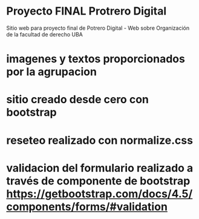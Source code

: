 # Proyecto FINAL Protrero Digital

Sitio web para proyecto final de Potrero Digital - Web sobre Organización de la facultad de derecho UBA


# imagenes y textos proporcionados por la agrupacion
# sitio creado desde cero con bootstrap
# reseteo realizado con normalize.css
# validacion del formulario realizado a través de componente de bootstrap https://getbootstrap.com/docs/4.5/components/forms/#validation


